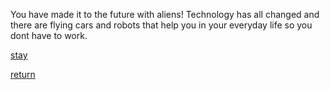 You have made it to the future with aliens! Technology has all changed and there are flying cars and robots that help you in your everyday life so you dont have to work. 


[stay](stay.md)

[return](return.md)
